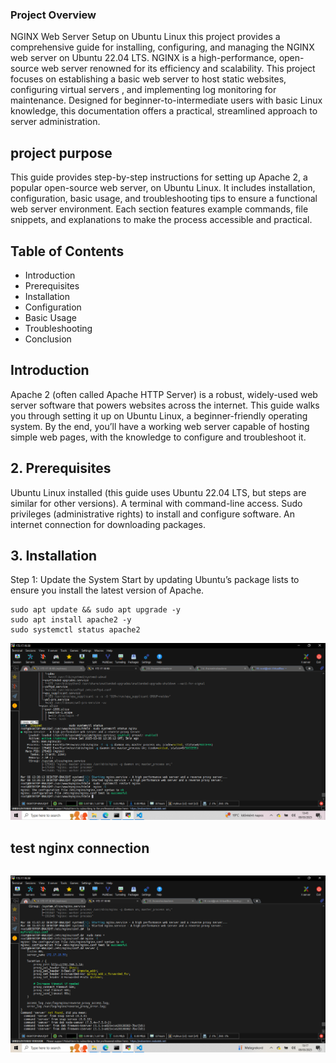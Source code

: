### Project Overview
NGINX Web Server Setup on Ubuntu Linux
this project provides a comprehensive guide for installing, configuring, and managing the NGINX web server on Ubuntu 22.04 LTS.
NGINX is a high-performance, open-source web server renowned for its efficiency and scalability. 
This project focuses on establishing a basic web server to host static websites, configuring virtual servers ,
and implementing log monitoring for maintenance. Designed for beginner-to-intermediate users with basic Linux knowledge,
this documentation offers a practical, streamlined approach to server administration.

## project purpose
This guide provides step-by-step instructions for setting up Apache 2, a popular open-source web server, on Ubuntu Linux.
It includes installation, configuration, basic usage, and troubleshooting tips to ensure a 
functional web server environment. Each section features example commands, file snippets, and explanations to make the process accessible and practical.
## Table of Contents
- Introduction
- Prerequisites
- Installation
- Configuration
- Basic Usage
- Troubleshooting
- Conclusion
## Introduction
Apache 2 (often called Apache HTTP Server) is a robust, widely-used web server software that powers websites across the internet. This guide walks you through setting it up on Ubuntu Linux, 
a beginner-friendly operating system. By the end, you’ll have a working web server capable of hosting simple web pages, with the knowledge to configure and troubleshoot it.

## 2. Prerequisites
Ubuntu Linux installed (this guide uses Ubuntu 22.04 LTS, but steps are similar for other versions).
A terminal with command-line access.
Sudo privileges (administrative rights) to install and configure software.
An internet connection for downloading packages.


## 3. Installation
Step 1: Update the System
Start by updating Ubuntu’s package lists to ensure you install the latest version of Apache.
```
sudo apt update && sudo apt upgrade -y
sudo apt install apache2 -y
sudo systemctl status apache2

```
![nginx status ](https://github.com/rukevweubio/NGINX-Static-Web-Server-on-Ubuntu/blob/main/Screenshot%20(452).png)
## test nginx connection
```nginx -t
```
![nginx status ](https://github.com/rukevweubio/NGINX-Static-Web-Server-on-Ubuntu/blob/main/Screenshot%20(457).png)
